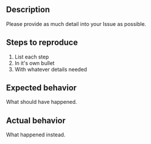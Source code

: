 ## Description

Please provide as much detail into your Issue as possible.

## Steps to reproduce

1. List each step
2. In it's own bullet
3. With whatever details needed

## Expected behavior

What should have happened.

## Actual behavior

What happened instead.
